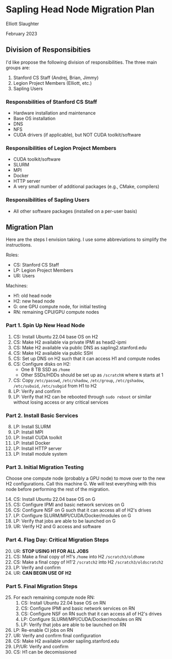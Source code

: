 # Sapling Head Node Migration Plan

Elliott Slaughter

February 2023

## Division of Responsibities

I'd like propose the following division of responsibilities. The three
main groups are:

 1. Stanford CS Staff (Andrej, Brian, Jimmy)
 2. Legion Project Members (Elliott, etc.)
 3. Sapling Users

### Responsbilities of Stanford CS Staff

  * Hardware installation and maintenance
  * Base OS installation
  * DNS
  * NFS
  * CUDA drivers (if applicable), but NOT CUDA toolkit/software

### Responsibilities of Legion Project Members

  * CUDA toolkit/software
  * SLURM
  * MPI
  * Docker
  * HTTP server
  * A very small number of additional packages (e.g., CMake, compilers)

### Responsibilities of Sapling Users

  * All other software packages (installed on a per-user basis)

## Migration Plan

Here are the steps I envision taking. I use some abbreviations to
simplify the instructions.

Roles:

  * CS: Stanford CS Staff
  * LP: Legion Project Members
  * UR: Users

Machines:

  * H1: old head node
  * H2: new head node
  * G: one GPU compute node, for initial testing
  * RN: remaining CPU/GPU compute nodes

### Part 1. Spin Up New Head Node

 1. CS: Install Ubuntu 22.04 base OS on H2
 2. CS: Make H2 available via private IPMI as head2-ipmi
 3. CS: Make H2 available via public DNS as sapling2.stanford.edu
 4. CS: Make H2 available via public SSH
 5. CS: Set up DNS on H2 such that it can access H1 and compute nodes
 6. CS: Configure disks on H2:
      * One 8 TB SSD as `/home`
      * Other SSDs/HDDs should be set up as `/scratchN` where `N` starts at 1
 7. CS: Copy `/etc/passwd`, `/etc/shadow`, `/etc/group`, `/etc/gshadow`, `/etc/subuid`, `/etc/subgid` from H1 to H2
 7. LP: Verify and confirm
 8. LP: Verify that H2 can be rebooted through `sudo reboot` or similar without losing access or any critical services

### Part 2. Install Basic Services

 8. LP: Install SLURM
 9. LP: Install MPI
10. LP: Install CUDA toolkit
11. LP: Install Docker
12. LP: Install HTTP server
13. LP: Install module system

### Part 3. Initial Migration Testing

Choose one compute node (probably a GPU node) to move over to the new
H2 configurations. Call this machine G. We will test everything with
this node before performing the rest of the migration.

14. CS: Install Ubuntu 22.04 base OS on G
15. CS: Configure IPMI and basic network services on G
16. CS: Configure NSF on G such that it can access all of H2's drives
17. LP: Configure SLURM/MPI/CUDA/Docker/modules on G
18. LP: Verify that jobs are able to be launched on G
19. UR: Verify H2 and G access and software

### Part 4. Flag Day: Critical Migration Steps

20. UR: **STOP USING H1 FOR ALL JOBS**
21. CS: Make a final copy of H1's `/home` into H2 `/scratch3/oldhome`
22. CS: Make a final copy of H1'2 `/scratch2` into H2 `/scratch3/oldscratch2`
23. LP: Verify and confirm
24. UR: **CAN BEGIN USE OF H2**

### Part 5. Final Migration Steps

25. For each remaining compute node RN:
      1. CS: Install Ubuntu 22.04 base OS on RN
      2. CS: Configure IPMI and basic network services on RN
      3. CS: Configure NSF on RN such that it can access all of H2's drives
      4. LP: Configure SLURM/MPI/CUDA/Docker/modules on RN
      5. LP: Verify that jobs are able to be launched on RN
26. LP: Re-enable CI jobs on RN
27. UR: Verify and confirm final configuration
28. CS: Make H2 available under sapling.stanford.edu
29. LP/UR: Verify and confirm
30. CS: H1 can be decomissioned
